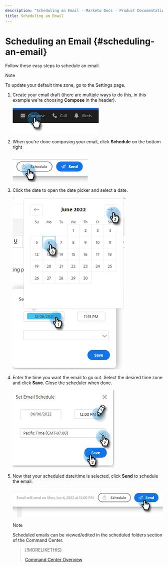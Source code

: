 ```yaml
---
description: "Scheduling an Email - Marketo Docs - Product Documentation"
title: Scheduling an Email
---
```

# Scheduling an Email {#scheduling-an-email}

Follow these easy steps to schedule an email.

>[!NOTE]
>
>To update your default time zone, go to the Settings page.

1. Create your email draft (there are multiple ways to do this, in this example we're choosing **Compose** in the header).

   ![](assets/scheduling-an-email-1.png)

1. When you're done composing your email, click **Schedule** on the bottom right

   ![](assets/scheduling-an-email-2.png)

1. Click the date to open the date picker and select a date.

   ![](assets/scheduling-an-email-3.png)

1. Enter the time you want the email to go out. Select the desired time zone and click **Save**. Close the scheduler when done.

   ![](assets/scheduling-an-email-4.png)

1. Now that your scheduled date/time is selected, click **Send** to schedule the email.

   ![](assets/scheduling-an-email-5.png)

   >[!NOTE]
   >
   >Scheduled emails can be viewed/edited in the scheduled folders section of the Command Center.

   >[!MORELIKETHIS]
   >
   >[Command Center Overview](/help/marketo/product-docs/marketo-sales-insight/actions/email/command-center/command-center-overview.md)
